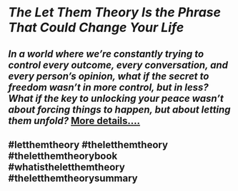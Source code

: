 # *The Let Them Theory Is the Phrase That Could Change Your Life*
## *In a world where we’re constantly trying to control every outcome, every conversation, and every person’s opinion, what if the secret to freedom wasn’t in more control, but in less? What if the key to unlocking your peace wasn’t about forcing things to happen, but about letting them unfold?* [More details….](https://spiritualkhazaana.com/the-let-them-theory-could-change-your-life/)
## #letthemtheory #theletthemtheory #theletthemtheorybook #whatistheletthemtheory #theletthemtheorysummary
